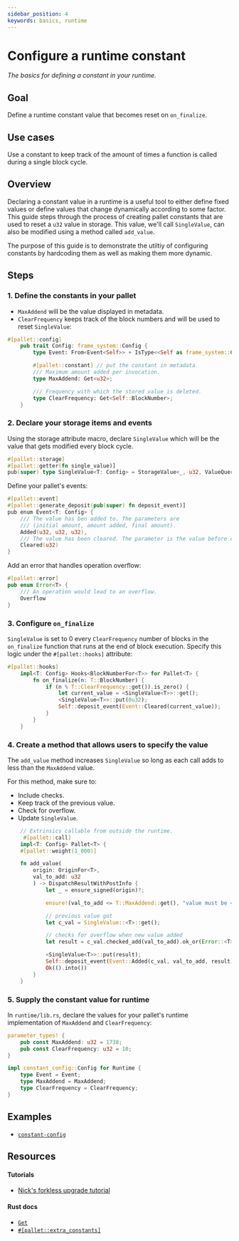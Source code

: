 ```yaml
---
sidebar_position: 4
keywords: basics, runtime
---
```


# Configure a runtime constant

_The basics for defining a constant in your runtime._

## Goal

Define a runtime constant value that becomes reset on `on_finalize`.

## Use cases

Use a constant to keep track of the amount of times a function is called during a single block cycle.

## Overview

Declaring a constant value in a runtime is a useful tool to either define fixed values or define values that change dynamically
according to some factor. This guide steps through the process of creating pallet constants that are used to reset a `u32`
value in storage. This value, we'll call `SingleValue`, can also be modified using a method called `add_value`.

The purpose of this guide is to demonstrate the utiltiy of configuring constants by hardcoding them as well as making them more
dynamic.

## Steps

### 1. Define the constants in your pallet

- `MaxAddend` will be the value displayed in metadata. 
- `ClearFrequency` keeps track of the block numbers and will 
be used to reset `SingleValue`:

```rust
#[pallet::config]
	pub trait Config: frame_system::Config {
        type Event: From<Event<Self>> + IsType<<Self as frame_system::Config>::Event>;

		#[pallet::constant] // put the constant in metadata
        /// Maximum amount added per invocation.
        type MaxAddend: Get<u32>;

        /// Frequency with which the stored value is deleted.
        type ClearFrequency: Get<Self::BlockNumber>;
	}
```

### 2. Declare your storage items and events

Using the storage attribute macro, declare `SingleValue` which will be the value that gets modified every block cycle.

```rust
#[pallet::storage]
#[pallet::getter(fn single_value)]
pub(super) type SingleValue<T: Config> = StorageValue<_, u32, ValueQuery>;
```
Define your pallet's events:

```rust
#[pallet::event]
#[pallet::generate_deposit(pub(super) fn deposit_event)]
pub enum Event<T: Config> {
    /// The value has ben added to. The parameters are
    /// (initial amount, amount added, final amount).
    Added(u32, u32, u32),
    /// The value has been cleared. The parameter is the value before clearing.
    Cleared(u32)
}
```

Add an error that handles operation overflow:

```rust
#[pallet::error]
pub enum Error<T> {
	/// An operation would lead to an overflow.
	Overflow
}
```
### 3. Configure `on_finalize`

`SingleValue` is set to 0 every `ClearFrequency` number of blocks in the `on_finalize` function that 
runs at the end of block execution. Specify this logic under the `#[pallet::hooks]` attribute:

```rust
#[pallet::hooks]
    impl<T: Config> Hooks<BlockNumberFor<T>> for Pallet<T> {
        fn on_finalize(n: T::BlockNumber) {
            if (n % T::ClearFrequency::get()).is_zero() {
                let current_value = <SingleValue<T>>::get();
            	<SingleValue<T>>::put(0u32);
                Self::deposit_event(Event::Cleared(current_value));
            }
        }
	}
```

### 4. Create a method that allows users to specify the value

The `add_value` method increases `SingleValue` so long as each call adds to less than the `MaxAddend` value.

For this method, make sure to:

- Include checks.
- Keep track of the previous value.
- Check for overflow.
- Update `SingleValue`.

```rust
    // Extrinsics callable from outside the runtime.
	 #[pallet::call]
    impl<T: Config> Pallet<T> {
    #[pallet::weight(1_000)]

    fn add_value(
        origin: OriginFor<T>,
        val_to_add: u32
        ) -> DispatchResultWithPostInfo {
            let _ = ensure_signed(origin)?;

            ensure!(val_to_add <= T::MaxAddend::get(), "value must be <= maximum add amount constant");

            // previous value got
           	let c_val = SingleValue::<T>::get();

            // checks for overflow when new value added
            let result = c_val.checked_add(val_to_add).ok_or(Error::<T>::Overflow)?;

            <SingleValue<T>>::put(result);
            Self::deposit_event(Event::Added(c_val, val_to_add, result));
            Ok(().into())
        }
	}
```

### 5. Supply the constant value for runtime

In `runtime/lib.rs`, declare the values for your pallet's runtime implementation of `MaxAddend` and `ClearFrequency`:

```rust
parameter_types! {
    pub const MaxAddend: u32 = 1738;
    pub const ClearFrequency: u32 = 10;
}

impl constant_config::Config for Runtime {
    type Event = Event;
    type MaxAddend = MaxAddend;
    type ClearFrequency = ClearFrequency;
}
```

## Examples

- [`constant-config`](https://github.com/substrate-developer-hub/substrate-how-to-guides/blob/main/how-to-substrate/example-code/template-node/pallets/configurable-constant/src/lib.rs#L1)

## Resources
#### Tutorials
- [Nick's forkless upgrade tutorial](https://substrate.dev/docs/en/tutorials/forkless-upgrade/)

#### Rust docs
- [`Get`][get-trait-rustdocs]
- [`#[pallet::extra_constants]`][extra-constants-rustdocs]


[get-trait-rustdocs]: https://substrate.dev/rustdocs/v3.0.0/frame_support/traits/trait.Get.html
[extra-constants-rustdocs]: https://crates.parity.io/frame_support/attr.pallet.html#extra-constants-palletextra_constants-optional
